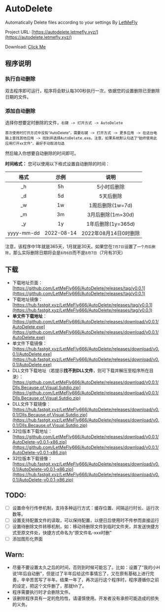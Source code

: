 # AutoDelete

Automatically Delete files according to your settings By [LetMeFly](https://letmefly.xyz)

Project URL: [https://autodelete.letmefly.xyz/](https://autodelete.letmefly.xyz/)

Download: [Click Me](#Download666)

## 程序说明

### 执行自动删除

双击程序即可运行，程序将会默认每300秒执行一次，依据您的设置删除已至删除日期的文件。

### 添加自动删除

选择你想要定时删除的文件，```右键 -> 打开方式 -> AutoDelete```

<small>首次使用时打开方式中没有“AutoDelete”，需要<kbd>右键 -> 打开方式 -> 更多应用 -> 在这台电脑上查找其他应用 -> 找到并选择AutoDelete.exe</kbd>。注意，如果系统默认勾选了“始终使用此应用打开xx文件”，最好手动取消勾选</small>

然后输入你想要自动删除的时间即可。

**时间格式：** 您可以使用以下格式设置自动删除的时间：

|格式|示例|说明|
|:--:|:--:|:--:|
|_h|5h|5小时后删除|
|_d|5d|5天后删除|
|_w|1w|1周后删除(1w=7d)|
|_m|3m|3月后删除(1m=30d)|
|_y|1y|1年后删除(1y=365d)|
|yyyy-mm-dd|2022-08-14|2022年08月14日0时删除|

注意，该程序中1年就是365天，1月就是30天。如果您在```7月7日```设置了```一个月后删除```，那么实际删除日期将会是```8月6日```而不是```8月7日```（7月有31天）

## 下载

<a id="Download666"></a>

+ 下载地址页面：[https://github.com/LetMeFly666/AutoDelete/releases/tag/v0.0.1](https://github.com/LetMeFly666/AutoDelete/releases/tag/v0.0.1)
+ 下载地址镜像：[https://hub.fastgit.xyz/LetMeFly666/AutoDelete/releases/tag/v0.0.1](https://hub.fastgit.xyz/LetMeFly666/AutoDelete/releases/tag/v0.0.1)
+ **单文件下载地址**：[https://github.com/LetMeFly666/AutoDelete/releases/download/v0.0.1/AutoDelete.exe](https://github.com/LetMeFly666/AutoDelete/releases/download/v0.0.1/AutoDelete.exe)
+ 单文件下载镜像：[https://hub.fastgit.xyz/LetMeFly666/AutoDelete/releases/download/v0.0.1/AutoDelete.exe](https://hub.fastgit.xyz/LetMeFly666/AutoDelete/releases/download/v0.0.1/AutoDelete.exe)
+ DLL文件下载地址（若提示**找不到DLL文件**，则可下载并解压至程序所在目录）：[https://github.com/LetMeFly666/AutoDelete/releases/download/v0.0.1/Dlls.Because.of.Visual.Sutdio.zip](https://github.com/LetMeFly666/AutoDelete/releases/download/v0.0.1/Dlls.Because.of.Visual.Sutdio.zip)
+ DLL文件下载镜像：[https://hub.fastgit.xyz/LetMeFly666/AutoDelete/releases/download/v0.0.1/Dlls.Because.of.Visual.Sutdio.zip](https://hub.fastgit.xyz/LetMeFly666/AutoDelete/releases/download/v0.0.1/Dlls.Because.of.Visual.Sutdio.zip)
+ 32位版本下载地址：[https://github.com/LetMeFly666/AutoDelete/releases/download/v0.0.1/AutoDelete-v0.0.1-x86.zip](https://github.com/LetMeFly666/AutoDelete/releases/download/v0.0.1/AutoDelete-v0.0.1-x86.zip)
+ 32位版本下载镜像：[https://hub.fastgit.xyz/LetMeFly666/AutoDelete/releases/download/v0.0.1/AutoDelete-v0.0.1-x86.zip](https://hub.fastgit.xyz/LetMeFly666/AutoDelete/releases/download/v0.0.1/AutoDelete-v0.0.1-x86.zip)


## TODO:

+ [ ] 设置命令行传参机制，支持多种运行方式：缓存位置、间隔运行时长、运行次数等。
+ [ ] 设置支持配置文件的读取，可以保持配置，以便日后使用时不传参而直接运行
+ [ ] 设置待删除文件转移机制，如：移动待删除文件到临时文件夹，并发送快捷方式至原文件处，快捷方式命名为“原文件名-xxx时删”
+ [ ] 添加图形化界面

## Warn:

+ 尽量不要设置太久之后的时间，否则到时候可能忘了。比如：设置了“我的小H说1年后自动删”，但是过了半年后给这件事情忘了，又在原有基础上进行完善，辛辛苦苦写了半年。结果一年了，再次运行这个程序时，程序遵循你之前的设定，把这个文件删了，那就hh了。
+ 程序需要执行时才会删除文件。
+ 该删除程序具有一定的危险性，请谨慎使用。开发者没有承担可能造成的损失的义务。
